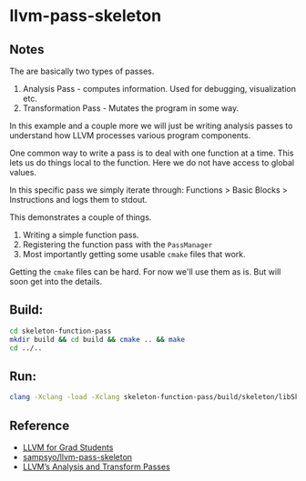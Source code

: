 # llvm-pass-skeleton

## Notes
The are basically two types of passes.
1. Analysis Pass - computes information. Used for debugging, visualization etc.
2. Transformation Pass - Mutates the program in some way.


In this example and a couple more we will just be writing analysis passes to
understand how LLVM processes various program components.

One common way to write a pass is to deal with one function at a time. This lets
us do things local to the function. Here we do not have access to global values.

In this specific pass we simply iterate through: Functions > Basic Blocks >
Instructions and logs them to stdout.

This demonstrates a couple of things.
1. Writing a simple function pass.
2. Registering the function pass with the `PassManager`
3. Most importantly getting some usable `cmake` files that work.

Getting the `cmake` files can be hard. For now we'll use them as is. But will
soon get into the details.


## Build:
```sh
cd skeleton-function-pass
mkdir build && cd build && cmake .. && make
cd ../..
```

## Run:

```sh
clang -Xclang -load -Xclang skeleton-function-pass/build/skeleton/libSkeletonPass.so ./sa
```


## Reference
- [LLVM for Grad Students](https://www.cs.cornell.edu/~asampson/blog/llvm.html)
- [sampsyo/llvm-pass-skeleton](https://github.com/sampsyo/llvm-pass-skeleton)
- [LLVM’s Analysis and Transform Passes](https://llvm.org/docs/Passes.html#introduction)
